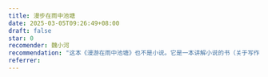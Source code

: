 ```yaml
---
title: 漫步在雨中池塘
date: 2025-03-05T09:26:49+08:00
draft: false
star: 0
recomender: 魏小河
recommendation: "这本《漫游在雨中池塘》也不是小说。它是一本讲解小说的书（关于写作，也关于阅读）。从1997年开始，乔治·桑德斯在大学里教了20多年十九世纪俄罗斯短篇小说。"
referrer:
---
```


